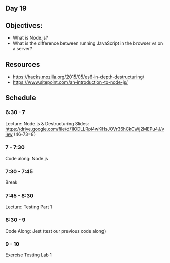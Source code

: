 ## Day 19

## Objectives:

- What is Node.js?
- What is the difference between running JavaScript in the browser vs on a server?

## Resources

- https://hacks.mozilla.org/2015/05/es6-in-depth-destructuring/
- https://www.sitepoint.com/an-introduction-to-node-js/

## Schedule

### 6:30 - 7

Lecture: Node.js & Destructuring
Slides: https://drive.google.com/file/d/1lODLLRpi4wKHsJOVr36hCkCWj2MEPu4J/view (46-73=8)

### 7 - 7:30

Code along: Node.js

### 7:30 - 7:45

Break

### 7:45 - 8:30

Lecture: Testing Part 1

### 8:30 - 9

Code Along: Jest (test our previous code along)

### 9 - 10

Exercise
Testing Lab 1

